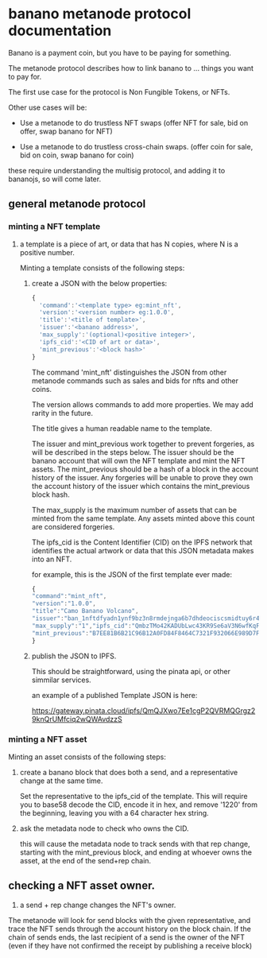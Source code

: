 # banano metanode protocol documentation

Banano is a payment coin, but you have to be paying for something.

The metanode protocol describes how to link banano to ... things you want to pay for.

The first use case for the protocol is Non Fungible Tokens, or NFTs.

Other use cases will be:

-   Use a metanode to do trustless NFT swaps (offer NFT for sale, bid on offer, swap banano for NFT)

-   Use a metanode to do trustless cross-chain swaps. (offer coin for sale, bid on coin, swap banano for coin)

these require understanding the multisig protocol, and adding it to bananojs, so will come later.

## general metanode protocol

### minting a NFT template

1.  a template is a piece of art, or data that has N copies, where N is a positive number.

    Minting a template consists of the following steps:

    1.  create a JSON with the below properties:

        ```js
        {
          'command':'<template type> eg:mint_nft',
          'version':'<version number> eg:1.0.0',
          'title':'<title of template>',
          'issuer':'<banano address>',
          'max_supply':'(optional)<positive integer>',
          'ipfs_cid':'<CID of art or data>',
          'mint_previous':'<block hash>'
        }
        ```

        The command 'mint_nft' distinguishes the JSON from other metanode commands such as sales and bids for nfts and other coins.

        The version allows commands to add more properties. We may add rarity in the future.

        The title gives a human readable name to the template.

        The issuer and mint_previous work together to prevent forgeries, as will be described in the steps below.
        The issuer should be the banano account that will own the NFT template and mint the NFT assets.
        The mint_previous should be a hash of a block in the account history of the issuer.
        Any forgeries will be unable to prove they own the account history of the issuer which contains the mint_previous block hash.

        The max_supply is the maximum number of assets that can be minted from the same template. Any assets minted above this count are considered forgeries.

        The ipfs_cid is the Content Identifier (CID) on the IPFS network that identifies the actual artwork or data that this JSON metadata makes into an NFT.

        for example, this is the JSON of the first template ever made:

        ```js
        {
        "command":"mint_nft",
        "version":"1.0.0",
        "title":"Camo Banano Volcano",
        "issuer":"ban_1nftdfyadn1ynf9bz3n8rmdejnga6b7dhdeociscsmidtuy6r4s6jzf6nejq",
        "max_supply":"1","ipfs_cid":"QmbzTMo42KADUbLwc43KR9Se6aV3N6wfKqFbSr2qN1gJqR",
        "mint_previous":"B7EE81B6B21C96B12A0FD84F8464C7321F932066E989D7F6EBDD08F5B82DCBD8"
        }
        ```

    2.  publish the JSON to IPFS.

        This should be straightforward, using the pinata api, or other simmilar services.

        an example of a published Template JSON is here:
        
        https://gateway.pinata.cloud/ipfs/QmQJXwo7Ee1cgP2QVRMQGrgz29knQrUMfciq2wQWAvdzzS

### minting a NFT asset

  Minting an asset consists of the following steps:

  1. create a banano block that does both a send, and a representative change at the same time.

      Set the representative to the ipfs_cid of the template. This will require you to base58 decode the CID, encode it in hex, and remove '1220' from the beginning, leaving you with a 64 character hex string.

  2. ask the metadata node to check who owns the CID.

      this will cause the metadata node to track sends with that rep change, starting with the mint_previous block, and ending at whoever owns the asset, at the end of the send+rep chain.

## checking a NFT asset owner.

  1. a send + rep change changes the NFT's owner.

  The metanode will look for send blocks with the given representative, and trace the NFT sends through the account history on the block chain. If the chain of sends ends, the last recipient of a send is the owner of the NFT (even if they have not confirmed the receipt by publishing a receive block)
